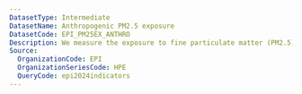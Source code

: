 ```yaml
---
DatasetType: Intermediate
DatasetName: Anthropogenic PM2.5 exposure
DatasetCode: EPI_PM25EX_ANTHRO
Description: We measure the exposure to fine particulate matter (PM2.5) from satellite-derived ground-level measurements weighted by population density. We exclude the population-weighted fraction of exposure to PM2.5 from windblown dust
Source:
  OrganizationCode: EPI
  OrganizationSeriesCode: HPE
  QueryCode: epi2024indicators
---
```

